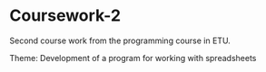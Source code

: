 # Coursework-2
Second course work from the programming course in ETU.


Theme: Development of a program for working with spreadsheets
